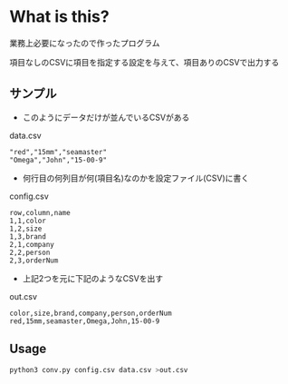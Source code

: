 # What is this? #

業務上必要になったので作ったプログラム

項目なしのCSVに項目を指定する設定を与えて、項目ありのCSVで出力する


## サンプル ##

* このようにデータだけが並んでいるCSVがある

data.csv
```
"red","15mm","seamaster"
"Omega","John","15-00-9"
```

* 何行目の何列目が何(項目名)なのかを設定ファイル(CSV)に書く

config.csv
```
row,column,name
1,1,color
1,2,size
1,3,brand
2,1,company
2,2,person
2,3,orderNum
```

* 上記2つを元に下記のようなCSVを出す

out.csv
```
color,size,brand,company,person,orderNum
red,15mm,seamaster,Omega,John,15-00-9
```


## Usage ##

```sh
python3 conv.py config.csv data.csv >out.csv
```
